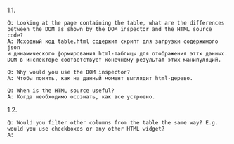 1.1.

	Q: Looking at the page containing the table, what are the differences 
	between the DOM as shown by the DOM inspector and the HTML source code?
	A: Исходный код table.html содержит скрипт для загрузки содержимого json
	и динамического формирования html-таблицы для отображения эттх данных.
	DOM в инспекторе соответствует конечному результат этих манипуляций.

	Q: Why would you use the DOM inspector? 
	A: Чтобы понять, как на данный момент выглядит html-дерево. 
 		
	Q: When is the HTML source useful?
	A: Когда необходимо осознать, как все устроено.

1.2.

	Q: Would you filter other columns from the table the same way? E.g. would you use checkboxes or any other HTML widget?
	A: 
